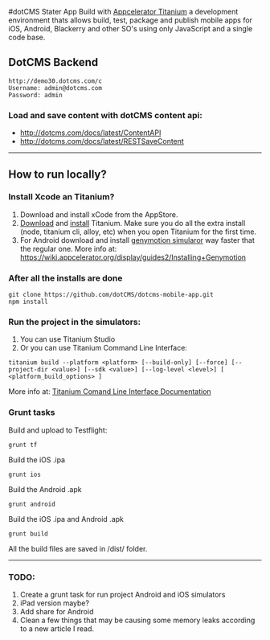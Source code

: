 #dotCMS Stater App
Build with [Appcelerator Titanium](http://google.com) a development environment thats allows build, test, package and publish mobile apps for iOS, Android, Blackerry and other SO's using only JavaScript and a single code base.

## DotCMS Backend
```
http://demo30.dotcms.com/c
Username: admin@dotcms.com
Password: admin
```
### Load and save content with dotCMS content api:
* http://dotcms.com/docs/latest/ContentAPI
* http://dotcms.com/docs/latest/RESTSaveContent

-------------

## How to run locally?
### Install Xcode an Titanium?
1. Download and install xCode from the AppStore.
2. [Download](http://www.appcelerator.com/titanium/download-titanium/) and [install](http://docs.appcelerator.com/titanium/3.0/#!/guide/Quick_Start-section-37538717_QuickStart-DownloadandInstallTitaniumStudio) Titanium. Make sure you do all the extra install (node, titanium cli, alloy, etc) when you open Titanium for the first time.
3. For Android download and install [genymotion simularor](http://www.genymotion.com/) way faster that the regular one. More info at: https://wiki.appcelerator.org/display/guides2/Installing+Genymotion

### After all the installs are done

```
git clone https://github.com/dotCMS/dotcms-mobile-app.git
npm install
```

### Run the project in the simulators:
1. You can use Titanium Studio
2. Or you can use Titanium Command Line Interface:

```
titanium build --platform <platform> [--build-only] [--force] [--project-dir <value>] [--sdk <value>] [--log-level <level>] [ <platform_build_options> ]
```

More info at: [Titanium Comand Line Interface Documentation](http://docs.appcelerator.com/titanium/3.0/#!/guide/Titanium_Command-Line_Interface_Reference-section-35619828_TitaniumCommand-LineInterfaceReference-Build)

### Grunt tasks
Build and upload to Testflight:
```
grunt tf
```

Build the iOS .ipa
```
grunt ios
```

Build the Android .apk
```
grunt android
```

Build the iOS .ipa and Android .apk
```
grunt build
```

All the build files are saved in /dist/ folder.

-------

### TODO:
1. Create a grunt task for run project Android and iOS simulators
2. iPad version maybe?
3. Add share for Android
4. Clean a few things that may be causing some memory leaks according to a new article I read.
